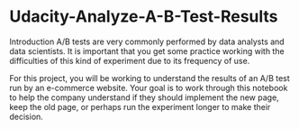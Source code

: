 # Udacity-Analyze-A-B-Test-Results
Introduction
A/B tests are very commonly performed by data analysts and data scientists. It is important that you get some practice working with the difficulties of this kind of experiment due to its frequency of use.

For this project, you will be working to understand the results of an A/B test run by an e-commerce website. Your goal is to work through this notebook to help the company understand if they should implement the new page, keep the old page, or perhaps run the experiment longer to make their decision.
